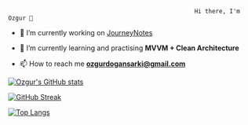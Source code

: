                                                          Hi there, I'm Ozgur 👋
                                                         
- 🔭 I’m currently working on [JourneyNotes](https://github.com/ozgursarki/JourneyNotes)

- 🌱 I’m currently learning and practising **MVVM + Clean Architecture**

- 📫 How to reach me **ozgurdogansarki@gmail.com**


[![Ozgur's GitHub stats](https://github-readme-stats.vercel.app/api?username=ozgursarki)](https://github.com/ozgursarki/ozgursarki/edit/main/README.md)


[![GitHub Streak](https://github-readme-streak-stats.herokuapp.com/?user=ozgursarki)](https://git.io/streak-stats)

[![Top Langs](https://github-readme-stats.vercel.app/api/top-langs/?username=ozgursarki&hide=javascript,html)](https://github.com/ozgursarki/github-readme-stats)

